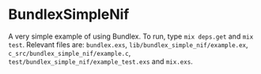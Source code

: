 # BundlexSimpleNif

A very simple example of using Bundlex. To run, type `mix deps.get` and `mix test`. Relevant files are: `bundlex.exs`, `lib/bundlex_simple_nif/example.ex`, `c_src/bundlex_simple_nif/example.c`, `test/bundlex_simple_nif/example_test.exs` and `mix.exs`.